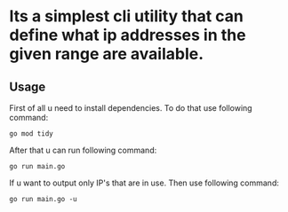 # Its a simplest cli utility that can define what ip addresses in the given range are available.

## Usage
First of all u need to install dependencies. To do that use following command:  
``` 
go mod tidy
```  

After that u can run following command:

```
go run main.go
```

If u want to output only IP's that are in use. Then use following command:

```
go run main.go -u
```
